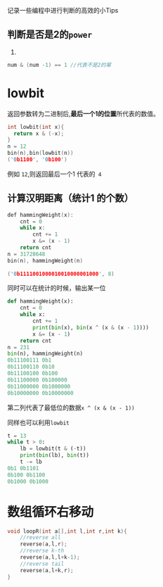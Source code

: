 记录一些编程中进行判断的高效的小Tips

## 判断是否是2的`power` 	

1. 
   
   ```c++
   num & (num -1) == 1 //代表不是2的幂
   ```

# lowbit

返回参数转为二进制后,**最后一个1的位置**所代表的数值。

```c++
int lowbit(int x){
  return x & (-x);
}
n = 12
bin(n),bin(lowbit(n))
('0b1100', '0b100')
```

例如 `12`,则返回最后一个1 代表的` 4`

##  计算汉明距离（统计1 的个数）

```c++
def hammingWeight(x):
    cnt = 0
    while x:
        cnt += 1
        x &= (x - 1)
    return cnt
n = 31728648
bin(n), hammingWeight(n)
          
('0b1111001000010010000001000', 8)
```

同时可以在统计的时候，输出某一位

```python
def hammingWeight(x):
    cnt = 0
    while x:
        cnt += 1
        print(bin(x), bin(x ^ (x & (x - 1))))
        x &= (x - 1)
    return cnt
n = 231
bin(n), hammingWeight(n)
0b11100111 0b1
0b11100110 0b10
0b11100100 0b100
0b11100000 0b100000
0b11000000 0b1000000
0b10000000 0b10000000
```

第二列代表了最低位的数据`x ^ (x & (x - 1))`

同样也可以利用`lowbit`

```python
t = 13
while t > 0:
    lb = lowbit(t & (-t))
    print(bin(lb), bin(t))
    t -= lb
0b1 0b1101
0b100 0b1100
0b1000 0b1000
```



# 数组循环右移动

```c++
void loopR(int a[],int l,int r,int k){
    //reverse all
    reverse(a,l,r);
    //reverse k-th
    reverse(a,l,l+k-1);
    //reverse tail
    reverse(a,l+k,r);
}
```




